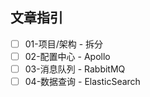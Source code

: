 ## 文章指引

- [ ] 01-项目/架构 - 拆分
- [ ] 02-配置中心 - Apollo
- [ ] 03-消息队列 - RabbitMQ
- [ ] 04-数据查询 - ElasticSearch